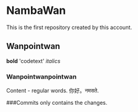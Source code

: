 # NambaWan
This is the first repository created by this account.
## Wanpointwan
<!-- these are comments -->
**bold**
'codetext'
_italics_
### Wanpointwanpointwan
Content - regular words. 你好。नमसते.

###Commits only contains the changes.
